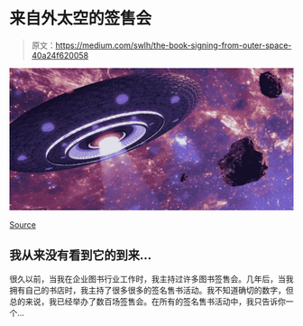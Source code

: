 # 来自外太空的签售会

> 原文：<https://medium.com/swlh/the-book-signing-from-outer-space-40a24f620058>

![](img/d10737f5c443efbb938ca1f595228399.png)

[Source](https://pixabay.com/illustrations/ufo-space-alien-3d-blender-788746/)

## 我从来没有看到它的到来…

很久以前，当我在企业图书行业工作时，我主持过许多图书签售会。几年后，当我拥有自己的书店时，我主持了很多很多的签名售书活动。我不知道确切的数字，但总的来说，我已经举办了数百场签售会。在所有的签名售书活动中，我只告诉你一个…